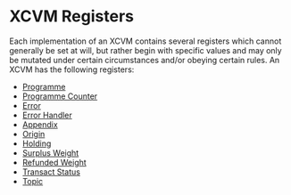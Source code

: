 # XCVM Registers

Each implementation of an XCVM contains several registers which cannot generally be set at will, but
rather begin with specific values and may only be mutated under certain circumstances and/or obeying
certain rules. An XCVM has the following registers:

- [Programme](https://github.com/paritytech/xcm-format#31-programme)
- [Programme Counter](https://github.com/paritytech/xcm-format#32-programme-counter)
- [Error](https://github.com/paritytech/xcm-format#33-error)
- [Error Handler](https://github.com/paritytech/xcm-format#34-error-handler)
- [Appendix](https://github.com/paritytech/xcm-format#35-appendix)
- [Origin](https://github.com/paritytech/xcm-format#36-origin)
- [Holding](https://github.com/paritytech/xcm-format#37-holding-register)
- [Surplus Weight](https://github.com/paritytech/xcm-format#38-surplus-weight)
- [Refunded Weight](https://github.com/paritytech/xcm-format#39-refunded-weight)
- [Transact Status](https://github.com/paritytech/xcm-format#310-transact-status)
- [Topic](https://github.com/paritytech/xcm-format#311-topic)
